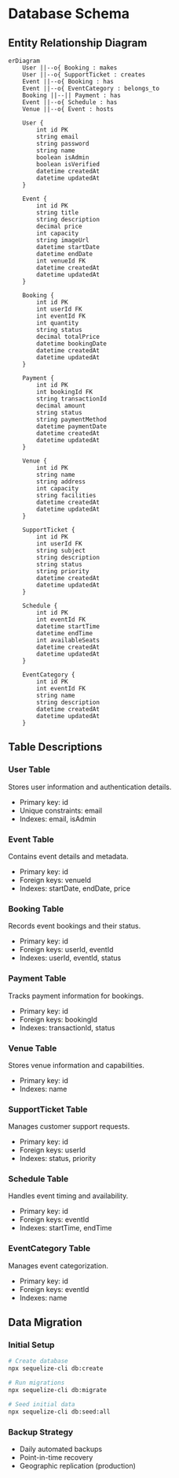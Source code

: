 # Database Schema

## Entity Relationship Diagram

```mermaid
erDiagram
    User ||--o{ Booking : makes
    User ||--o{ SupportTicket : creates
    Event ||--o{ Booking : has
    Event ||--o{ EventCategory : belongs_to
    Booking ||--|| Payment : has
    Event ||--o{ Schedule : has
    Venue ||--o{ Event : hosts

    User {
        int id PK
        string email
        string password
        string name
        boolean isAdmin
        boolean isVerified
        datetime createdAt
        datetime updatedAt
    }

    Event {
        int id PK
        string title
        string description
        decimal price
        int capacity
        string imageUrl
        datetime startDate
        datetime endDate
        int venueId FK
        datetime createdAt
        datetime updatedAt
    }

    Booking {
        int id PK
        int userId FK
        int eventId FK
        int quantity
        string status
        decimal totalPrice
        datetime bookingDate
        datetime createdAt
        datetime updatedAt
    }

    Payment {
        int id PK
        int bookingId FK
        string transactionId
        decimal amount
        string status
        string paymentMethod
        datetime paymentDate
        datetime createdAt
        datetime updatedAt
    }

    Venue {
        int id PK
        string name
        string address
        int capacity
        string facilities
        datetime createdAt
        datetime updatedAt
    }

    SupportTicket {
        int id PK
        int userId FK
        string subject
        string description
        string status
        string priority
        datetime createdAt
        datetime updatedAt
    }

    Schedule {
        int id PK
        int eventId FK
        datetime startTime
        datetime endTime
        int availableSeats
        datetime createdAt
        datetime updatedAt
    }

    EventCategory {
        int id PK
        int eventId FK
        string name
        string description
        datetime createdAt
        datetime updatedAt
    }
```

## Table Descriptions

### User Table
Stores user information and authentication details.
- Primary key: id
- Unique constraints: email
- Indexes: email, isAdmin

### Event Table
Contains event details and metadata.
- Primary key: id
- Foreign keys: venueId
- Indexes: startDate, endDate, price

### Booking Table
Records event bookings and their status.
- Primary key: id
- Foreign keys: userId, eventId
- Indexes: userId, eventId, status

### Payment Table
Tracks payment information for bookings.
- Primary key: id
- Foreign keys: bookingId
- Indexes: transactionId, status

### Venue Table
Stores venue information and capabilities.
- Primary key: id
- Indexes: name

### SupportTicket Table
Manages customer support requests.
- Primary key: id
- Foreign keys: userId
- Indexes: status, priority

### Schedule Table
Handles event timing and availability.
- Primary key: id
- Foreign keys: eventId
- Indexes: startTime, endTime

### EventCategory Table
Manages event categorization.
- Primary key: id
- Foreign keys: eventId
- Indexes: name

## Data Migration

### Initial Setup
```bash
# Create database
npx sequelize-cli db:create

# Run migrations
npx sequelize-cli db:migrate

# Seed initial data
npx sequelize-cli db:seed:all
```

### Backup Strategy
- Daily automated backups
- Point-in-time recovery
- Geographic replication (production)
